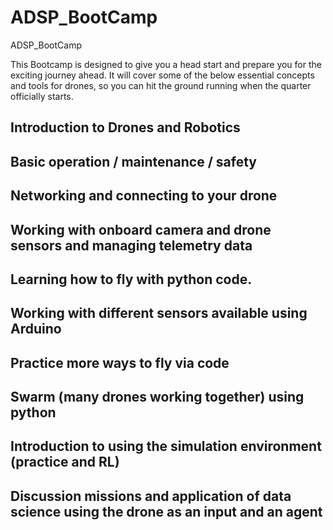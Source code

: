 # ADSP_BootCamp
ADSP_BootCamp


This Bootcamp is designed to give you a head start and prepare you for the exciting journey ahead. It will cover some of the below essential concepts and tools for drones, so you can hit the ground running when the quarter officially starts.



## Introduction to Drones and Robotics
## Basic operation / maintenance / safety
## Networking and connecting to your drone
## Working with onboard camera and drone sensors and managing telemetry data
## Learning how to fly with python code.
## Working with different sensors available using Arduino
## Practice more ways to fly via code
## Swarm (many drones working together) using python
## Introduction to using the simulation environment (practice and RL)
## Discussion missions and application of data science using the drone as an input and an agent
 
